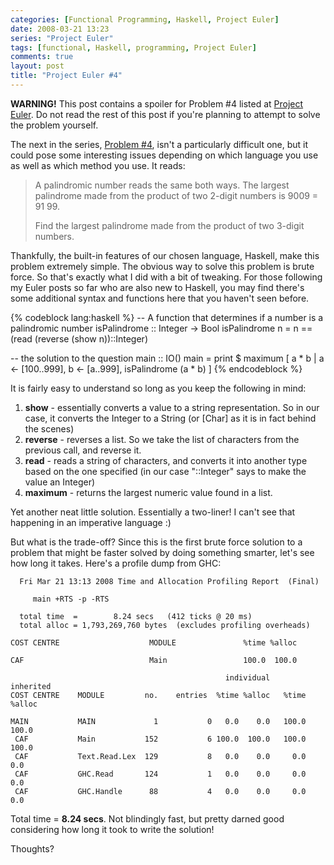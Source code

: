 ```yaml
---
categories: [Functional Programming, Haskell, Project Euler]
date: 2008-03-21 13:23
series: "Project Euler"
tags: [functional, Haskell, programming, Project Euler]
comments: true
layout: post
title: "Project Euler #4"
---
```

<strong>WARNING!</strong> This post contains a spoiler for Problem #4 listed at <a href="http://projecteuler.net/" title="Project Euler">Project Euler</a>. Do not read the rest of this post if you're planning to attempt to solve the problem yourself.

<!--more-->

The next in the series, <a href="http://projecteuler.net/index.php?section=problems&id=4">Problem #4</a>, isn't a particularly difficult one, but it could pose some interesting issues depending on which language you use as well as which method you use. It reads:<blockquote><p>A palindromic number reads the same both ways. The largest palindrome made from the product of two 2-digit numbers is 9009 = 91  99.

Find the largest palindrome made from the product of two 3-digit numbers.</p></blockquote>
Thankfully, the built-in features of our chosen language, Haskell, make this problem extremely simple. The obvious way to solve this problem is brute force. So that's exactly what I did with a bit of tweaking. For those following my Euler posts so far who are also new to Haskell, you may find there's some additional syntax and functions here that you haven't seen before.

{% codeblock lang:haskell %}
-- A function that determines if a number is a palindromic number
isPalindrome :: Integer -> Bool
isPalindrome n = n == (read (reverse (show n))::Integer)

-- the solution to the question
main :: IO()
main = print $ maximum [ a * b | a <- [100..999], b <- [a..999], isPalindrome (a * b) ]
{% endcodeblock %}


It is fairly easy to understand so long as you keep the following in mind:
<ol><li><strong>show</strong> - essentially converts a value to a string representation. So in our case, it converts the Integer to a String (or [Char] as it is in fact behind the scenes)</li><li><strong>reverse</strong> - reverses a list. So we take the list of characters from the previous call, and reverse it.</li><li><strong>read</strong> - reads a string of characters, and converts it into another type based on the one specified (in our case "::Integer" says to make the value an Integer)</li><li><strong>maximum</strong> - returns the largest numeric value found in a list.</li></ol>Yet another neat little solution. Essentially a two-liner! I can't see that happening in an imperative language :)

But what is the trade-off? Since this is the first brute force solution to a problem that might be faster solved by doing something smarter, let's see how long it takes. Here's a profile dump from GHC:

      Fri Mar 21 13:13 2008 Time and Allocation Profiling Report  (Final)

         main +RTS -p -RTS

      total time  =        8.24 secs   (412 ticks @ 20 ms)
      total alloc = 1,793,269,760 bytes  (excludes profiling overheads)

    COST CENTRE                    MODULE               %time %alloc

    CAF                            Main                 100.0  100.0

                                                    individual    inherited
    COST CENTRE    MODULE         no.    entries  %time %alloc   %time %alloc

    MAIN           MAIN             1           0   0.0    0.0   100.0  100.0
     CAF           Main           152           6 100.0  100.0   100.0  100.0
     CAF           Text.Read.Lex  129           8   0.0    0.0     0.0    0.0
     CAF           GHC.Read       124           1   0.0    0.0     0.0    0.0
     CAF           GHC.Handle      88           4   0.0    0.0     0.0    0.0

Total time = <strong>8.24 secs</strong>. Not blindingly fast, but pretty darned good considering how long it took to write the solution!

Thoughts?
